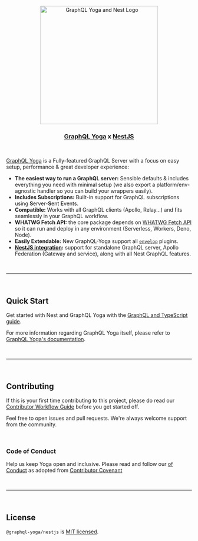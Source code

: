 <p align="center">
  <img src="YOGA x Nest.png" width="320" alt="GraphQL Yoga and Nest Logo" />
  <h3 align="center">
    <a href="https://the-guild.dev/graphql/yoga-server">GraphQL Yoga</a> x <a href="https://nestjs.com">NestJS</a>
  </h3>
</p>

<br />

[GraphQL Yoga](https://the-guild.dev/graphql/yoga-server) is a Fully-featured GraphQL Server with a
focus on easy setup, performance & great developer experience:

- **The easiest way to run a GraphQL server:** Sensible defaults & includes everything you need with
  minimal setup (we also export a platform/env-agnostic handler so you can build your wrappers
  easily).
- **Includes Subscriptions:** Built-in support for GraphQL subscriptions using **S**erver-**S**ent
  **E**vents.
- **Compatible:** Works with all GraphQL clients (Apollo, Relay...) and fits seamlessly in your
  GraphQL workflow.
- **WHATWG Fetch API:** the core package depends on
  [WHATWG Fetch API](https://fetch.spec.whatwg.org/) so it can run and deploy in any environment
  (Serverless, Workers, Deno, Node).
- **Easily Extendable:** New GraphQL-Yoga support all [`envelop`](https://www.envelop.dev) plugins.
- **[NestJS integration](https://nestjs.com/):** support for standalone GraphQL server, Apollo
  Federation (Gateway and service), along with all Nest GraphQL features.

<p>&nbsp;</p>

---

<p>&nbsp;</p>

## Quick Start

Get started with Nest and GraphQL Yoga with the
[GraphQL and TypeScript guide](https://docs.nestjs.com/graphql/quick-start).

For more information regarding GraphQL Yoga itself, please refer to
[GraphQL Yoga's documentation](https://the-guild.dev/graphql/yoga-server/docs).

<p>&nbsp;</p>

---

<p>&nbsp;</p>

## Contributing

If this is your first time contributing to this project, please do read our
[Contributor Workflow Guide](https://github.com/the-guild-org/Stack/blob/master/CONTRIBUTING.md)
before you get started off.

Feel free to open issues and pull requests. We're always welcome support from the community.

<p>&nbsp;</p>

### Code of Conduct

Help us keep Yoga open and inclusive. Please read and follow our
[ of Conduct](https://github.com/the-guild-org/Stack/blob/master/CODE_OF_CONDUCT.md) as adopted from
[Contributor Covenant](https://www.contributor-covenant.org/)

<p>&nbsp;</p>

---

<p>&nbsp;</p>

## License

`@graphql-yoga/nestjs` is [MIT licensed](LICENSE).
